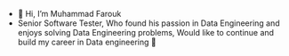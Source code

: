 - 👋 Hi, I’m Muhammad Farouk
- Senior Software Tester, Who found his passion in Data Engineering and enjoys solving Data Engineering problems, Would like to continue and build my career in Data engineering 👀
